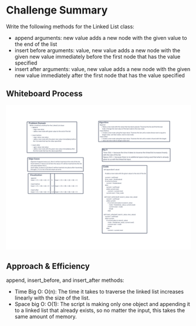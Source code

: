 # Challenge Summary
<!-- Description of the challenge -->
Write the following methods for the Linked List class:

- append arguments: new value adds a new node with the given value to the end of the list
- insert before arguments: value, new value adds a new node with the given new value immediately before the first node
  that has the value specified
- insert after arguments: value, new value adds a new node with the given new value immediately after the first node that
   has the value specified
## Whiteboard Process
<!-- Embedded whiteboard image -->
![WhiteBoard Image](./Linked_list_insertions.png)
## Approach & Efficiency
<!-- What approach did you take? Why? What is the Big O space/time for this approach? -->
append, insert_before, and insert_after methods:

- Time Big O: O(n): The time it takes to traverse the linked list increases linearly with the size of the list.
- Space big O: O(1): The script is making only one object and appending it to a linked list that already exists, so no matter
the input, this takes the same amount of memory.
